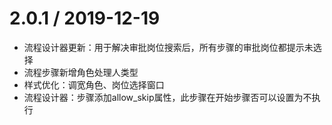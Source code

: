 2.0.1 / 2019-12-19
===================
* 流程设计器更新：用于解决审批岗位搜索后，所有步骤的审批岗位都提示未选择
* 流程步骤新增角色处理人类型
* 样式优化：调宽角色、岗位选择窗口
* 流程设计器：步骤添加allow_skip属性，此步骤在开始步骤否可以设置为不执行